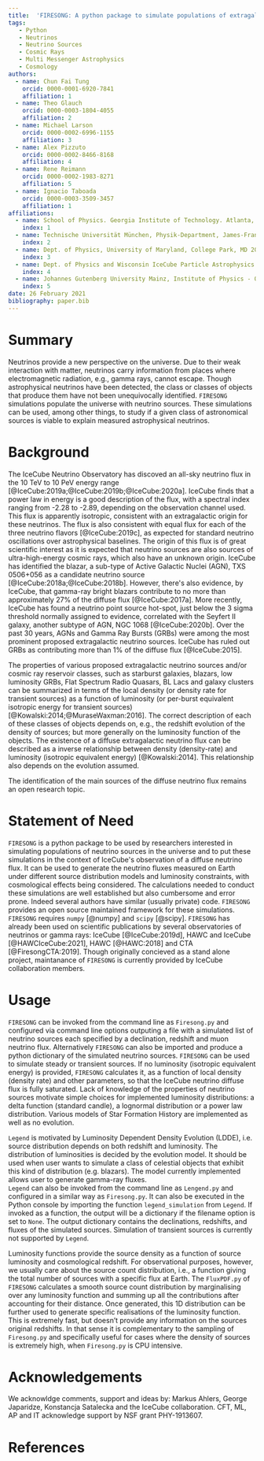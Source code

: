 ```yaml
---
title:  'FIRESONG: A python package to simulate populations of extragalactic neutrino sources'
tags:
   - Python
   - Neutrinos
   - Neutrino Sources
   - Cosmic Rays
   - Multi Messenger Astrophysics
   - Cosmology
authors:
  - name: Chun Fai Tung
    orcid: 0000-0001-6920-7841
    affiliation: 1
  - name: Theo Glauch
    orcid: 0000-0003-1804-4055
    affiliation: 2
  - name: Michael Larson
    orcid: 0000-0002-6996-1155
    affiliation: 3
  - name: Alex Pizzuto
    orcid: 0000-0002-8466-8168
    affiliation: 4
  - name: Rene Reimann
    orcid: 0000-0002-1983-8271
    affiliation: 5
  - name: Ignacio Taboada
    orcid: 0000-0003-3509-3457
    affiliation: 1
affiliations:
  - name: School of Physics. Georgia Institute of Technology. Atlanta, GA 30332, USA
    index: 1
  - name: Technische Universität München, Physik-Department, James-Frank-Str. 1, D-85748 Garching bei München, Germany
    index: 2
  - name: Dept. of Physics, University of Maryland, College Park, MD 20742, USA
    index: 3
  - name: Dept. of Physics and Wisconsin IceCube Particle Astrophysics Center, University of Wisconsin–Madison, Madison, WI 53706, USA
    index: 4
  - name: Johannes Gutenberg University Mainz, Institute of Physics - QUANTUM, 55128 Mainz, Germany
    index: 5
date: 26 February 2021
bibliography: paper.bib
---
```


# Summary

Neutrinos provide a new perspective on the universe. Due to their weak
interaction with matter, neutrinos carry information from places where
electromagnetic radiation, e.g., gamma rays, cannot
escape. Though astrophysical neutrinos have been detected, the class
or classes of objects that produce them have not been unequivocally
identified. ``FIRESONG`` simulations populate the universe with
neutrino sources. These simulations can be used, among other things,
to study if a given class of astronomical sources is viable
to explain measured astrophysical neutrinos. 

# Background

The IceCube Neutrino Observatory has discoved an all-sky neutrino flux
in the 10 TeV to 10 PeV energy range
[@IceCube:2019a;@IceCube:2019b;@IceCube:2020a]. IceCube
finds that a power law in energy is a good description of the flux,
with a spectral index ranging from -2.28 to -2.89, depending on the
observation channel used. This flux is apparently isotropic,
consistent with an extragalactic origin for these neutrinos. The flux
is also consistent with equal flux for each of the three neutrino
flavors [@IceCube:2019c], as expected for standard neutrino oscillations over astrophysical
baselines. The origin of this flux is of great scientific interest as
it is expected that neutrino sources are also sources of
ultra-high-energy cosmic rays, which also have an unknown origin. 
IceCube has identified the blazar, a sub-type of Active Galactic
Nuclei (AGN), TXS 0506+056 as a candidate neutrino source
[@IceCube:2018a;@IceCube:2018b]. However, there's also evidence, by
IceCube, that gamma-ray bright blazars contribute to no more than 
approximately 27% of the diffuse flux [@IceCube:2017a]. More recently,
IceCube has found a neutrino point source hot-spot, just below the 3
sigma threshold normally assigned to evidence, correlated with the
Seyfert II galaxy, another subtype of AGN, NGC 1068 [@IceCube:2020b]. Over
the past 30 years, AGNs and Gamma Ray Bursts (GRBs) were among the
most prominent proposed extragalactic neutrino sources. IceCube has
ruled out GRBs as contributing more than 1% of the diffuse flux
[@IceCube:2015].

The properties of various proposed extragalactic neutrino
sources and/or cosmic ray reservoir classes, such as starburst galaxies,
blazars, low luminosity GRBs, Flat Spectrum Radio Quasars, BL Lacs and
galaxy clusters can be summarized in terms of the local density (or
density rate for transient sources) as a function of luminosity (or
per-burst equivalent isotropic energy for transient sources)
[@Kowalski:2014;@MuraseWaxman:2016]. The correct description of each of these classes of 
objects depends on, e.g., the redshift evolution of the density of
sources; but more generally on the luminosity function of the
objects. The existence of a diffuse extragalactic neutrino flux can be
described as a inverse relationship between density (density-rate) and
luminosity (isotropic equivalent energy) [@Kowalski:2014]. This relationship also
depends on the evolution assumed.

The identification of the main sources of the diffuse neutrino flux remains an
open research topic.

# Statement of Need

``FIRESONG`` is a python package to be used by researchers interested in
simulating populations of neutrino sources in the universe and to put
these simulations in the context of IceCube's observation of a diffuse
neutrino flux. It can be used to generate the neutrino fluxes measured on Earth 
under different source distribution models and luminosity constraints, with cosmological
effects being considered. The calculations needed to conduct these simulations are well established but also cumbersome and error prone. Indeed several authors have 
similar (usually private) code. ``FIRESONG`` provides an open source 
maintained framework for these simulations. ``FIRESONG`` requires ``numpy`` [@numpy]
and ``scipy`` [@scipy]. ``FIRESONG`` has already been used on scientific
publications by several observatories of neutrinos or gamma rays:
IceCube [@IceCube:2019d], HAWC and IceCube [@HAWCIceCube:2021], 
HAWC [@HAWC:2018] and CTA [@FiresongCTA:2019]. Though originally concieved
as a stand alone project, maintanance of ``FIRESONG`` is currently
provided by IceCube collaboration members.

# Usage

``FIRESONG`` can be invoked from the command line as ``Firesong.py`` and
configured via command line options outputing a file with a simulated list of
neutrino sources each specified by a declination, redshift and muon
neutrino flux. Alternatively ``FIRESONG`` can also be imported and 
produce a python dictionary of the simulated neutrino
sources. ``FIRESONG`` can be used to simulate steady or transient
sources. If no luminosity (isotropic equivalent energy) is provided,
``FIRESONG`` calculates it, as a function of local density (density
rate) and other parameters, so that the IceCube neutrino diffuse flux is fully
saturated. Lack of knowledge of the properties of neutrino sources
motivate simple choices for implemented luminosity distributions: a
delta function (standard candle), a lognormal distribution or a power
law distribution. Various models of Star Formation History are
implemented as well as no evolution.

```Legend``` is motivated by Luminosity Dependent 
Density Evolution (LDDE), i.e. source distribution depends on both redshift 
and luminosity. The distribution of luminosities is decided by the 
evolution model. It should be used when user wants to simulate a class of 
celestial objects that exhibit this kind of distribution (e.g. blazars).
The model currently implemented allows user to generate gamma-ray fluxes.  
```Legend``` can also be invoked from the command line as ```Lengend.py``` 
and configured in a similar way as ```Firesong.py```. It can also be 
executed in the Python console by importing the function 
```legend_simulation``` from ```Legend```. If invoked as a function, the 
output will be a dictionary if the filename option is set to ```None```. 
The output dictionary contains the declinations, redshifts, and fluxes 
of the simulated sources. Simulation of transient sources is currently 
not supported by ```Legend```. 

Luminosity functions provide the source density as a function of
source luminosity and cosmological redshift. For observational
purposes, however, we usually care about the source count
distribution, i.e., a function giving the total number of sources with
a specific flux at Earth. The ``FluxPDF.py`` of ``FIRESONG``
calculates a smooth source count distribution by marginalising over
any luminosity function and summing up all the contributions after
accounting for their distance. Once generated, this 1D distribution
can be further used to generate specific realisations of the
luminosity function. This is extremely fast, but doesn’t provide any
information on the sources original redshifts. In that sense it is
complementary to the sampling of ``Firesong.py`` and specifically
useful for cases where the density of sources is extremely high, when
``Firesong.py`` is CPU intensive.

# Acknowledgements

We acknowldge comments, support and ideas by:  Markus Ahlers, George
Japaridze, Konstancja Satalecka and the IceCube collaboration. 
CFT, ML, AP and IT acknowledge support by NSF grant PHY-1913607.

# References
